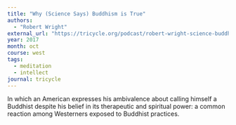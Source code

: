 ```yaml
---
title: "Why (Science Says) Buddhism is True"
authors:
  - "Robert Wright"
external_url: "https://tricycle.org/podcast/robert-wright-science-buddhism/"
year: 2017
month: oct
course: west
tags:
  - meditation
  - intellect
journal: tricycle
---
```


In which an American expresses his ambivalence about calling himself a Buddhist despite his belief in its therapeutic and spiritual power: a common reaction among Westerners exposed to Buddhist practices.
